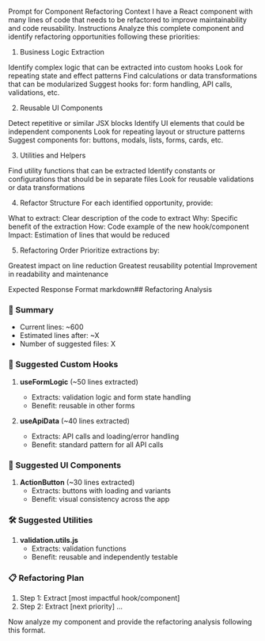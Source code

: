 Prompt for Component Refactoring
Context
I have a React component with many lines of code that needs to be refactored to improve maintainability and code reusability.
Instructions
Analyze this complete component and identify refactoring opportunities following these priorities:
1. Business Logic Extraction

Identify complex logic that can be extracted into custom hooks
Look for repeating state and effect patterns
Find calculations or data transformations that can be modularized
Suggest hooks for: form handling, API calls, validations, etc.

2. Reusable UI Components

Detect repetitive or similar JSX blocks
Identify UI elements that could be independent components
Look for repeating layout or structure patterns
Suggest components for: buttons, modals, lists, forms, cards, etc.

3. Utilities and Helpers

Find utility functions that can be extracted
Identify constants or configurations that should be in separate files
Look for reusable validations or data transformations

4. Refactor Structure
For each identified opportunity, provide:

What to extract: Clear description of the code to extract
Why: Specific benefit of the extraction
How: Code example of the new hook/component
Impact: Estimation of lines that would be reduced

5. Refactoring Order
Prioritize extractions by:

Greatest impact on line reduction
Greatest reusability potential
Improvement in readability and maintenance

Expected Response Format
markdown## Refactoring Analysis

### 🎯 Summary
- Current lines: ~600
- Estimated lines after: ~X
- Number of suggested files: X

### 🔧 Suggested Custom Hooks
1. **useFormLogic** (~50 lines extracted)
   - Extracts: validation logic and form state handling
   - Benefit: reusable in other forms
   
2. **useApiData** (~40 lines extracted)
   - Extracts: API calls and loading/error handling
   - Benefit: standard pattern for all API calls

### 🧩 Suggested UI Components
1. **ActionButton** (~30 lines extracted)
   - Extracts: buttons with loading and variants
   - Benefit: visual consistency across the app

### 🛠 Suggested Utilities
1. **validation.utils.js**
   - Extracts: validation functions
   - Benefit: reusable and independently testable

### 📋 Refactoring Plan
1. Step 1: Extract [most impactful hook/component]
2. Step 2: Extract [next priority]
...

Now analyze my component and provide the refactoring analysis following this format.